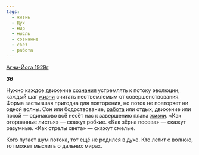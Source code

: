 ```yaml
---
tags:
  - жизнь
  - Дух
  - мир
  - мысль
  - сознание
  - свет
  - работа
---
```

[Агни-Йога 1929г](https://127.0.0.1:4002/agni/1929)

___36___

Нужно каждое движение [сознания](../../../tags/#сознание) устремлять к потоку эволюции; каждый шаг [жизни](../../../tags/#жизнь) считать неотъемлемым от совершенствования. Форма застывшая пригодна для повторения, но поток не повторяет ни одной волны. Сон или бодрствование, [работа](../../../tags/#работа) или отдых, движение или покой — одинаково всё несёт нас к завершению плана [жизни](../../../tags/#жизнь). «Как оторванные листья» — скажут робкие. «Как зёрна посева» — скажут разумные. «Как стрелы света» — скажут смелые.   

Кого пугает шум потока, тот ещё не родился в духе. Кто летит с волною, тот может мыслить о дальних мирах.